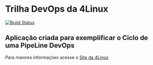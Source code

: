 # Trilha DevOps da 4Linux

<!-- Altere a Flag abaixo com sua URL do Travis -->
[![Build Status](https://travis-ci.org/origingang/DevOpsLab-HelloWorld.svg?branch=master)](https://travis-ci.org/origingang/DevOpsLab-HelloWorld)

## Aplicação criada para exemplificar o Ciclo de uma PipeLine DevOps


Para maiores informações acesse o [Site da 4Linux](https://www.4linux.com.br/cursos/devops)
